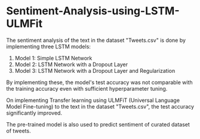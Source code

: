 # Sentiment-Analysis-using-LSTM-ULMFit


The sentiment analysis of the text in the dataset "Tweets.csv" is done by implementing three LSTM models: 
1) Model 1: Simple LSTM Network
2) Model 2: LSTM Network with a Dropout Layer
3) Model 3: LSTM Network with a Dropout Layer and Regularization

By implementing these, the model's test accuracy was not comparable with the training accuracy even with sufficient hyperparameter tuning. 

On implementing Transfer learning using ULMFiT (Universal Language Model Fine-tuning) to the text in the dataset "Tweets.csv", the test accuracy significantly improved. 

The pre-trained model is also used to predict sentiment of curated dataset of tweets. 

